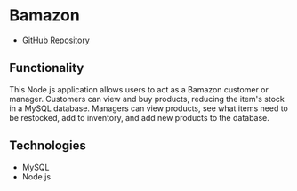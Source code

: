 # Bamazon

* [GitHub Repository](https://github.com/colinmcdaniel/Bamazon)

## Functionality

This Node.js application allows users to act as a Bamazon customer or manager. Customers can view and buy products, reducing the item's stock in a MySQL database. Managers can view products, see what items need to be restocked, add to inventory, and add new products to the database.

## Technologies

* MySQL
* Node.js

